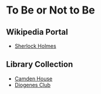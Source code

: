 # To Be or Not to Be

## Wikipedia Portal

- [Sherlock Holmes](https://en.wikipedia.org/wiki/Sherlock_Holmes)

## Library Collection

- [Camden House](http://ignisart.com/camdenhouse)
- [Diogenes Club](http://diogenes-club.com)
